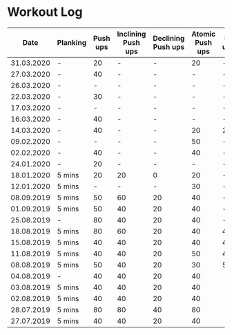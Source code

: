 # Workout Log

| Date | Planking | Push ups | Inclining Push ups | Declining Push ups | Atomic Push ups | Sit ups | Knee Raise |
| --- | --- | --- | --- | --- | --- | --- | --- |
| 31.03.2020 | - | 20 | - | - | 20 | - | 40 | 
| 27.03.2020 | - | 40 | - | - | - | - | 40 | 
| 26.03.2020 | - | - | - | - | - | - | 10 | 
| 22.03.2020 | - | 30 | - | - | - | - | - | 
| 17.03.2020 | - | - | - | - | - | - | 40 | 
| 16.03.2020 | - | 40 | - | - | - | - | - | 
| 14.03.2020 | - | 40 | - | - | 20 | 20 | 20 |
| 09.02.2020 | - | - | - | - | 50 | - | 50 |
| 02.02.2020 | - | 40 | - | - | 40 | - | 20 |
| 24.01.2020 | - | 20 | - | - | - | - | 10 | 
| 18.01.2020 | 5 mins | 20 | 20 | 0 | 20 | - | 20 |
| 12.01.2020 | 5 mins | - | - | - | 30 | - | - |
| 08.09.2019 | 5 mins | 50 | 60 | 20 | 40 | - | 40 |
| 01.09.2019 | 5 mins | 50 | 40 | 20 | 40 | - | - | 
| 25.08.2019 | - | 80 | 40 | 20 | 40 | - | - |
| 18.08.2019 | 5 mins | 80 | 60 | 20 | 40 | 40 | - |
| 15.08.2019 | 5 mins | 40 | 40 | 20 | 40 | 40 | - |
| 11.08.2019 | 5 mins | 40 | 40 | 20 | 50 | 40 | 40 |
| 08.08.2019 | 5 mins | 50 | 40 | 20 | 30 | 50 | |
| 04.08.2019 | - | 40 | 40 | 20 | 40 | | |
| 03.08.2019 | 5 mins | 40 | 40 | 20 | 40 | | |
| 02.08.2019 | 5 mins | 40 | 40 | 20 | 40 | | |
| 28.07.2019 | 5 mins | 80 | 80 | 40 | 80 | | |
| 27.07.2019 | 5 mins | 40 | 40 | 20 | 40 | | |
